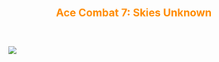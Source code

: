 <html>
  <body>
  <header>
    <h2 style="text-align:center;color:darkorange">Ace Combat 7: Skies Unknown</h2>
    </header>
    <img src="https://i0.wp.com/www.pcmgames.com/wp-content/uploads/2018/09/ACE-COMBAT-7-SKIES-UNKNOWN-DB2.jpg?fit=1920,1080&ssl=1">
    </body>
    </html>
